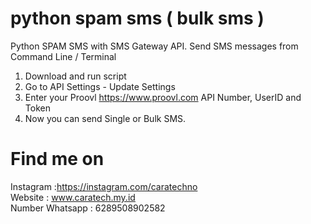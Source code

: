 # python spam sms ( bulk sms )
Python SPAM SMS with SMS Gateway API. Send SMS messages from Command Line / Terminal

1. Download and run script
2. Go to API Settings - Update Settings
3. Enter your Proovl <a href="https://www.proovl.com" target="_blank">https://www.proovl.com</a> API Number, UserID and Token
4. Now you can send Single or Bulk SMS.

# Find me on
Instagram :https://instagram.com/caratechno<br>
Website : www.caratech.my.id<br>
Number Whatsapp : 6289508902582







